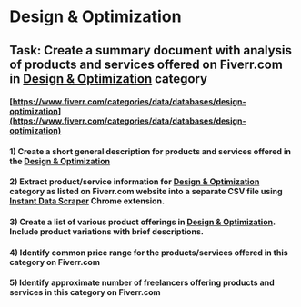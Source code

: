 # Design & Optimization
## Task: Create a summary document with analysis of products and services offered on Fiverr.com in [Design & Optimization](https://www.fiverr.com/categories/data/databases/design-optimization) category
#### [https://www.fiverr.com/categories/data/databases/design-optimization](https://www.fiverr.com/categories/data/databases/design-optimization)
#### 1) Create a short general description for products and services offered in the [Design & Optimization](https://www.fiverr.com/categories/data/databases/design-optimization)
#### 2) Extract product/service information for [Design & Optimization](https://www.fiverr.com/categories/data/databases/design-optimization) category as listed on Fiverr.com website into a separate CSV file using [Instant Data Scraper](https://chrome.google.com/webstore/detail/instant-data-scraper/ofaokhiedipichpaobibbnahnkdoiiah) Chrome extension.
#### 3) Create a list of various product offerings in [Design & Optimization](https://www.fiverr.com/categories/data/databases/design-optimization). Include product variations with brief descriptions.
#### 4) Identify common price range for the products/services offered in this category on Fiverr.com
#### 5) Identify approximate number of freelancers offering products and services in this category on Fiverr.com
